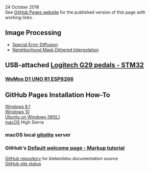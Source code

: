 24 October 2018  
See [GitHub Pages website](https://blekenbleu.github.io/) for the published version of this page *with working links*.  

## Image Processing
- [Special Error Diffusion](ImageProcessing/sped.html)
- [Neighborhood Mask Dithered Interpolation](ImageProcessing/NMDI.html)

## USB-attached [Logitech G29 pedals - STM32](pedals/STM32)

### [WeMos D1 UNO R1 ESP8266](ESPDuino)

## GitHub Pages Installation How-To
[Windows 8.1](GitHubPages)  
[Windows 10](GitHubW10)  
[Ubuntu on Windows (WSL)](GitHubWSL)  
[macOS](GitHubMac) High Sierra  

### macOS local [gitolite](MacGit) server
### GitHub's [Default welcome page - Markup tutorial](Welcome)

[GitHub repository](https://github.com/blekenbleu/blekenbleu.github.io) for blekenbleu documentation source  
[GitHub site status](https://status.github.com/messages)  
